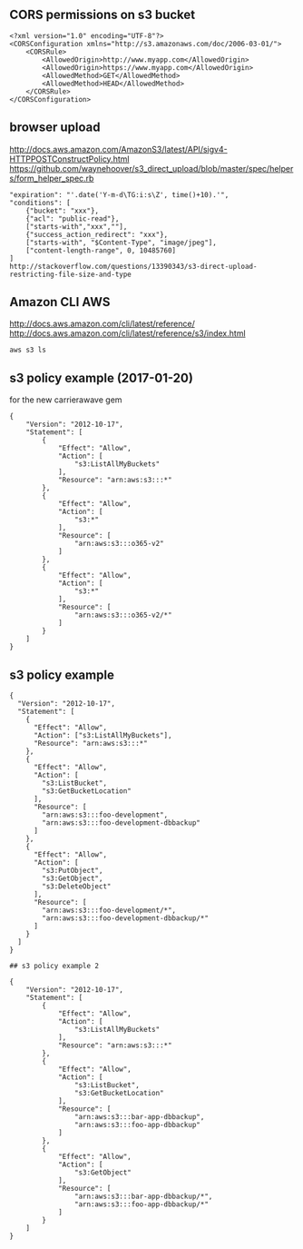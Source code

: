 ## CORS permissions on s3 bucket

```
<?xml version="1.0" encoding="UTF-8"?>
<CORSConfiguration xmlns="http://s3.amazonaws.com/doc/2006-03-01/">
    <CORSRule>
        <AllowedOrigin>http://www.myapp.com</AllowedOrigin>
        <AllowedOrigin>https://www.myapp.com</AllowedOrigin>
        <AllowedMethod>GET</AllowedMethod>
        <AllowedMethod>HEAD</AllowedMethod>
    </CORSRule>
</CORSConfiguration>

```


## browser upload

http://docs.aws.amazon.com/AmazonS3/latest/API/sigv4-HTTPPOSTConstructPolicy.html
https://github.com/waynehoover/s3_direct_upload/blob/master/spec/helpers/form_helper_spec.rb

```
"expiration": "'.date('Y-m-d\TG:i:s\Z', time()+10).'",
"conditions": [
    {"bucket": "xxx"},
    {"acl": "public-read"},
    ["starts-with","xxx",""],
    {"success_action_redirect": "xxx"},
    ["starts-with", "$Content-Type", "image/jpeg"],
    ["content-length-range", 0, 10485760]
]
http://stackoverflow.com/questions/13390343/s3-direct-upload-restricting-file-size-and-type
```


## Amazon CLI AWS

http://docs.aws.amazon.com/cli/latest/reference/
http://docs.aws.amazon.com/cli/latest/reference/s3/index.html

```
aws s3 ls
```


## s3 policy example (2017-01-20)

for the new carrierawave gem 

```
{
    "Version": "2012-10-17",
    "Statement": [
        {
            "Effect": "Allow",
            "Action": [
                "s3:ListAllMyBuckets"
            ],
            "Resource": "arn:aws:s3:::*"
        },
        {
            "Effect": "Allow",
            "Action": [
                "s3:*"
            ],
            "Resource": [
                "arn:aws:s3:::o365-v2"
            ]
        },
        {
            "Effect": "Allow",
            "Action": [
                "s3:*"
            ],
            "Resource": [
                "arn:aws:s3:::o365-v2/*"
            ]
        }
    ]
}
```


## s3 policy example

```
{
  "Version": "2012-10-17",
  "Statement": [
    {
      "Effect": "Allow",
      "Action": ["s3:ListAllMyBuckets"],
      "Resource": "arn:aws:s3:::*"
    },
    {
      "Effect": "Allow",
      "Action": [
        "s3:ListBucket",
        "s3:GetBucketLocation"
      ],
      "Resource": [
        "arn:aws:s3:::foo-development",
        "arn:aws:s3:::foo-development-dbbackup"
      ]
    },
    {
      "Effect": "Allow",
      "Action": [
        "s3:PutObject",
        "s3:GetObject",
        "s3:DeleteObject"
      ],
      "Resource": [
        "arn:aws:s3:::foo-development/*",
        "arn:aws:s3:::foo-development-dbbackup/*"
      ]
    }
  ]
}
```


```
## s3 policy example 2 

{
    "Version": "2012-10-17",
    "Statement": [
        {
            "Effect": "Allow",
            "Action": [
                "s3:ListAllMyBuckets"
            ],
            "Resource": "arn:aws:s3:::*"
        },
        {
            "Effect": "Allow",
            "Action": [
                "s3:ListBucket",
                "s3:GetBucketLocation"
            ],
            "Resource": [
                "arn:aws:s3:::bar-app-dbbackup",
                "arn:aws:s3:::foo-app-dbbackup"
            ]
        },
        {
            "Effect": "Allow",
            "Action": [
                "s3:GetObject"
            ],
            "Resource": [
                "arn:aws:s3:::bar-app-dbbackup/*",
                "arn:aws:s3:::foo-app-dbbackup/*"
            ]
        }
    ]
}
```

